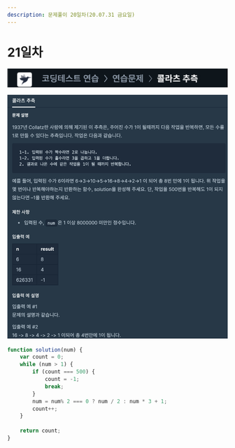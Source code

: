 ```yaml
---
description: 문제풀이 20일차(20.07.31 금요일)
---
```


# 21일차

![](../../.gitbook/assets/image%20%2888%29.png)

![](../../.gitbook/assets/image%20%2887%29.png)

```javascript
function solution(num) {
    var count = 0;
    while (num > 1) {
        if (count === 500) {
            count = -1;
            break;
        }
        num = num% 2 === 0 ? num / 2 : num * 3 + 1;
        count++;
    }
    
    return count;
}
```

